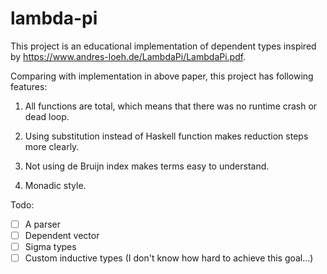 # lambda-pi

This project is an educational implementation of dependent types inspired by https://www.andres-loeh.de/LambdaPi/LambdaPi.pdf.

Comparing with implementation in above paper, this project has following features:

1. All functions are total, which means that there was no runtime crash or dead loop.

2. Using substitution instead of Haskell function makes reduction steps more clearly.

3. Not using de Bruijn index makes terms easy to understand.

4. Monadic style.

Todo:

- [ ] A parser
- [ ] Dependent vector
- [ ] Sigma types
- [ ] Custom inductive types (I don't know how hard to achieve this goal...)
